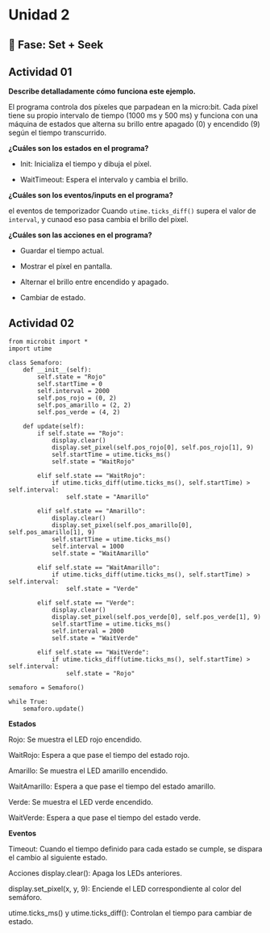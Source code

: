 # Unidad 2

## 🔎 Fase: Set + Seek

## Actividad 01
**Describe detalladamente cómo funciona este ejemplo.**

El programa controla dos píxeles que parpadean en la micro:bit. Cada píxel tiene su propio intervalo de tiempo (1000 ms y 500 ms) y funciona con una máquina de estados que alterna su brillo entre apagado (0) y encendido (9) según el tiempo transcurrido.


**¿Cuáles son los estados en el programa?**
- Init: Inicializa el tiempo y dibuja el píxel.

- WaitTimeout:  Espera el intervalo y cambia el brillo.

**¿Cuáles son los eventos/inputs en el programa?**

el eventos de temporizador Cuando `utime.ticks_diff()` supera el valor de `interval`, y cunaod eso pasa cambia el brillo del pixel.


**¿Cuáles son las acciones en el programa?**
- Guardar el tiempo actual.

- Mostrar el píxel en pantalla.

- Alternar el brillo entre encendido y apagado.

- Cambiar de estado.
  
## Actividad 02
```
from microbit import *
import utime

class Semaforo:
    def __init__(self):
        self.state = "Rojo"
        self.startTime = 0
        self.interval = 2000  
        self.pos_rojo = (0, 2)
        self.pos_amarillo = (2, 2)
        self.pos_verde = (4, 2)

    def update(self):
        if self.state == "Rojo":
            display.clear()
            display.set_pixel(self.pos_rojo[0], self.pos_rojo[1], 9)
            self.startTime = utime.ticks_ms()
            self.state = "WaitRojo"

        elif self.state == "WaitRojo":
            if utime.ticks_diff(utime.ticks_ms(), self.startTime) > self.interval:
                self.state = "Amarillo"

        elif self.state == "Amarillo":
            display.clear()
            display.set_pixel(self.pos_amarillo[0], self.pos_amarillo[1], 9)
            self.startTime = utime.ticks_ms()
            self.interval = 1000
            self.state = "WaitAmarillo"

        elif self.state == "WaitAmarillo":
            if utime.ticks_diff(utime.ticks_ms(), self.startTime) > self.interval:
                self.state = "Verde"

        elif self.state == "Verde":
            display.clear()
            display.set_pixel(self.pos_verde[0], self.pos_verde[1], 9)
            self.startTime = utime.ticks_ms()
            self.interval = 2000
            self.state = "WaitVerde"

        elif self.state == "WaitVerde":
            if utime.ticks_diff(utime.ticks_ms(), self.startTime) > self.interval:
                self.state = "Rojo"

semaforo = Semaforo()

while True:
    semaforo.update()
```
**Estados**

Rojo: Se muestra el LED rojo encendido.

WaitRojo: Espera a que pase el tiempo del estado rojo.

Amarillo: Se muestra el LED amarillo encendido.

WaitAmarillo: Espera a que pase el tiempo del estado amarillo.

Verde: Se muestra el LED verde encendido.

WaitVerde: Espera a que pase el tiempo del estado verde.

**Eventos**

Timeout: Cuando el tiempo definido para cada estado se cumple, se dispara el cambio al siguiente estado.

Acciones
display.clear(): Apaga los LEDs anteriores.

display.set_pixel(x, y, 9): Enciende el LED correspondiente al color del semáforo.

utime.ticks_ms() y utime.ticks_diff(): Controlan el tiempo para cambiar de estado.

